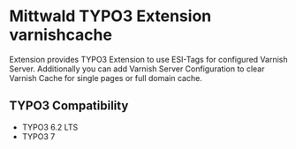 # Mittwald TYPO3 Extension varnishcache
Extension provides TYPO3 Extension to use ESI-Tags for configured Varnish Server.
Additionally you can add Varnish Server Configuration to clear Varnish Cache for single pages or full domain cache.

## TYPO3 Compatibility
* TYPO3 6.2 LTS
* TYPO3 7
